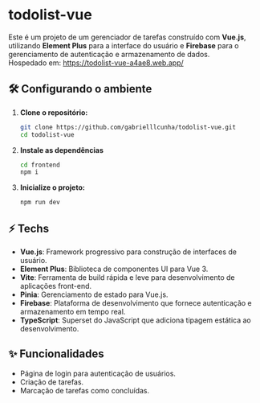 # todolist-vue

Este é um projeto de um gerenciador de tarefas construído com **Vue.js**, utilizando **Element Plus** para a interface do usuário e **Firebase** para o gerenciamento de autenticação e armazenamento de dados. 
<br/>
Hospedado em: https://todolist-vue-a4ae8.web.app/

## 🛠️ Configurando o ambiente

1. **Clone o repositório:**

    ```sh
    git clone https://github.com/gabrielllcunha/todolist-vue.git
    cd todolist-vue
    ```
    
2. **Instale as dependências**
    
    ```sh
    cd frontend
    npm i
    ```
3. **Inicialize o projeto:**
    
    ```sh
    npm run dev
    ```

## ⚡ Techs
- **Vue.js**: Framework progressivo para construção de interfaces de usuário.
- **Element Plus**: Biblioteca de componentes UI para Vue 3.
- **Vite**: Ferramenta de build rápida e leve para desenvolvimento de aplicações front-end.
- **Pinia**: Gerenciamento de estado para Vue.js.
- **Firebase**: Plataforma de desenvolvimento que fornece autenticação e armazenamento em tempo real.
- **TypeScript**: Superset do JavaScript que adiciona tipagem estática ao desenvolvimento.

## ✨ Funcionalidades

- Página de login para autenticação de usuários.
- Criação de tarefas.
- Marcação de tarefas como concluídas.
